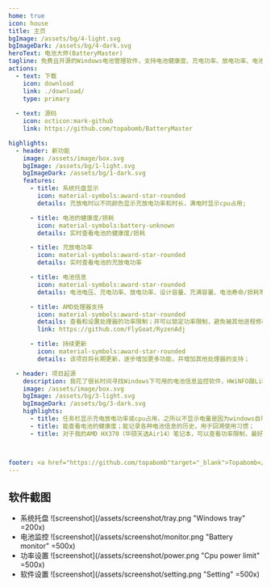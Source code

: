 ```yaml
---
home: true
icon: house
title: 主页
bgImage: /assets/bg/4-light.svg
bgImageDark: /assets/bg/4-dark.svg
heroText: 电池大师(BatteryMaster)
tagline: 免费且开源的Windows电池管理软件，支持电池健康度、充电功率、放电功率、电池电压等等关键电池信息展示；手工调节处理器功率限制；
actions:
  - text: 下载
    icon: download
    link: ./download/  
    type: primary
  
  - text: 源码
    icon: octicon:mark-github
    link: https://github.com/topabomb/BatteryMaster

highlights:
  - header: 新功能
    image: /assets/image/box.svg
    bgImage: /assets/bg/1-light.svg
    bgImageDark: /assets/bg/1-dark.svg
    features:
      - title: 系统托盘显示
        icon: material-symbols:award-star-rounded
        details: 充放电时以不同颜色显示充放电功率和时长，满电时显示cpu占用;

      - title: 电池的健康度/损耗
        icon: material-symbols:battery-unknown
        details: 实时查看电池的健康度/损耗

      - title: 充放电功率
        icon: material-symbols:award-star-rounded
        details: 实时查看电池的充放电功率

      - title: 电池信息
        icon: material-symbols:award-star-rounded
        details: 电池电压、充电功率、放电功率、设计容量、充满容量、电池寿命/损耗等关键信息

      - title: AMD处理器支持
        icon: material-symbols:award-star-rounded
        details: 查看和设置处理器的功率限制；并可以锁定功率限制，避免被其他进程修改；该功能采用RyzenAdj的代码，仅有部分CPU支持
        link: https://github.com/FlyGoat/RyzenAdj

      - title: 持续更新
        icon: material-symbols:award-star-rounded
        details: 该项目将长期更新，逐步增加更多功能，并增加其他处理器的支持；

  - header: 项目起源
    description: 我花了很长时间寻找Windows下可用的电池信息监控软件，HWiNFO跟LibreHardwareMonitor可以监控大量的硬件，但都不能稳定的任务栏锁定在前端显示；BatteryinfoView完全不能在任务栏显示；我不是批评他们的意思，对它们的了解仅仅截止到2025-2-23，有可能在新版本已经解决了这些问题；另外，为了延长笔记本使用电池时的时长，我也希望能设置处理器功耗来降低电池的消耗；所以，我决定自己开发，为了练习Rust的开发，我强迫自己使用Rust+tauri来开发这款软件，它至少需要以下的功能：
    image: /assets/image/box.svg
    bgImage: /assets/bg/3-light.svg
    bgImageDark: /assets/bg/3-dark.svg
    highlights:
      - title: 任务栏显示充电放电功率或cpu占用，之所以不显示电量是因为windows自带；
      - title: 能查看电池的健康度；能记录各种电池信息的历史，用于回溯使用习惯；
      - title: 对于我的AMD HX370（华硕天选Air14）笔记本，可以查看功率限制，最好可以自行修改它；



footer: <a href="https://github.com/topabomb"target="_blank">Topabomb</a> 使用 <a href="https://theme-hope.vuejs.press/zh/" target="_blank">VuePress Theme Hope</a> 建设此网站
---
```


## 软件截图
- 系统托盘
![screenshot](/assets/screenshot/tray.png "Windows tray" =200x)
- 电池监控
![screenshot](/assets/screenshot/monitor.png "Battery monitor" =500x)
- 功率设置
![screenshot](/assets/screenshot/power.png "Cpu power limit" =500x)
- 软件设置
![screenshot](/assets/screenshot/setting.png "Setting" =500x)
